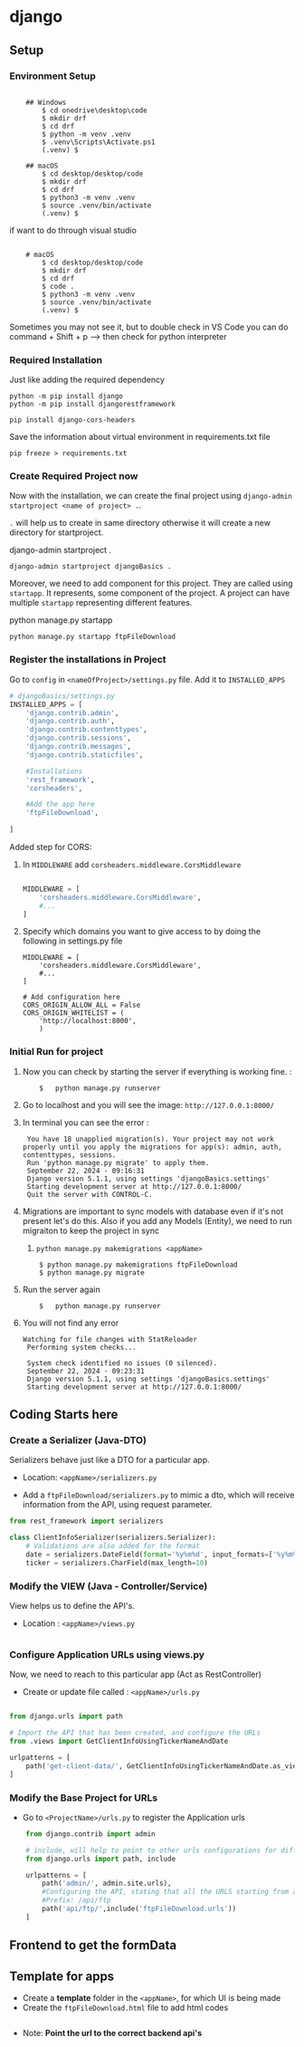 # django

## Setup 


### Environment Setup

```

    ## Windows
        $ cd onedrive\desktop\code
        $ mkdir drf
        $ cd drf
        $ python -m venv .venv
        $ .venv\Scripts\Activate.ps1
        (.venv) $ 
```

```
    ## macOS
        $ cd desktop/desktop/code
        $ mkdir drf
        $ cd drf
        $ python3 -m venv .venv
        $ source .venv/bin/activate
        (.venv) $
``` 

if want to do through visual studio 

```

    # macOS
        $ cd desktop/desktop/code
        $ mkdir drf
        $ cd drf
        $ code .
        $ python3 -m venv .venv
        $ source .venv/bin/activate
        (.venv) $ 
```

Sometimes you may not see it, but to double check in VS Code you can do command + Shift + p --> then check for python interpreter

### Required Installation 

Just like adding the required dependency

```
python -m pip install django
python -m pip install djangorestframework

pip install django-cors-headers 
```

Save the information about virtual environment in requirements.txt file 

```
pip freeze > requirements.txt
```

### Create Required Project now

Now with the installation, we can create the final project using `django-admin startproject <name of project> .`.

`.` will help us to create in same directory otherwise it will create a new directory for startproject. 

django-admin startproject <name of project> .
```
django-admin startproject djangoBasics . 
```

Moreover, we need to add component for this project. They are called using `startapp`. It represents, some component of the project. A project can have multiple `startapp` representing different features. 


python manage.py startapp <name of application>

```
python manage.py startapp ftpFileDownload
```

### Register the installations in Project

Go to `config` in `<nameOfProject>/settings.py` file. Add it to `INSTALLED_APPS`



```python
# djangoBasics/settings.py
INSTALLED_APPS = [
    'django.contrib.admin',
    'django.contrib.auth',
    'django.contrib.contenttypes',
    'django.contrib.sessions',
    'django.contrib.messages',
    'django.contrib.staticfiles',

    #Installations
    'rest_framework',
    'corsheaders',

    #Add the app here
    'ftpFileDownload',
    
]
```

Added step for CORS:
1. In `MIDDLEWARE` add `corsheaders.middleware.CorsMiddleware`

    ```python

    MIDDLEWARE = [
        'corsheaders.middleware.CorsMiddleware',
        #...
    ]
    ```
2. Specify which domains you want to give access to by doing the following in settings.py file

    ```
    MIDDLEWARE = [
        'corsheaders.middleware.CorsMiddleware',
        #...
    ]
    
    # Add configuration here
    CORS_ORIGIN_ALLOW_ALL = False
    CORS_ORIGIN_WHITELIST = (
        'http://localhost:8000',
        ) 
    ```

### Initial Run for project

1. Now you can check by starting the server if everything is working fine. : 

    ```
        $   python manage.py runserver
    ```
2. Go to localhost and you will see the image: `http://127.0.0.1:8000/`
3. In terminal you can see the error :
   ```
    You have 18 unapplied migration(s). Your project may not work properly until you apply the migrations for app(s): admin, auth, contenttypes, sessions.
    Run 'python manage.py migrate' to apply them.
    September 22, 2024 - 09:16:31
    Django version 5.1.1, using settings 'djangoBasics.settings'
    Starting development server at http://127.0.0.1:8000/
    Quit the server with CONTROL-C.
   ```
4. Migrations are important to sync models with database even if it's not present let's do this. Also if you add any Models (Entity), we need to run migraiton to keep the project in sync
   1. `python manage.py makemigrations <appName>`
   
    ```
        $ python manage.py makemigrations ftpFileDownload 
        $ python manage.py migrate
    ```
5. Run the server again 
    ```
        $   python manage.py runserver
    ```
6. You will not find any error
   ```
   Watching for file changes with StatReloader
    Performing system checks...

    System check identified no issues (0 silenced).
    September 22, 2024 - 09:23:31
    Django version 5.1.1, using settings 'djangoBasics.settings'
    Starting development server at http://127.0.0.1:8000/
   ```

## Coding Starts here


### Create a Serializer (Java-DTO)

Serializers behave just like a DTO for a particular app.
- Location: `<appName>/serializers.py`

- Add a  `ftpFileDownload/serializers.py` to mimic a dto, which will receive information from the API, using request parameter. 

```python
from rest_framework import serializers

class ClientInfoSerializer(serializers.Serializer):
    # Validations are also added for the format
    date = serializers.DateField(format='%y%m%d', input_formats=['%y%m%d'])
    ticker = serializers.CharField(max_length=10)

```


### Modify the VIEW (Java - Controller/Service)

View helps us to define the API's.
- Location : `<appName>/views.py`

```

```
### Configure Application URLs using views.py

Now, we need to reach to this particular app (Act as RestController)

- Create or update file called : `<appName>/urls.py`

```python

from django.urls import path

# Import the API that has been created, and configure the URLs
from .views import GetClientInfoUsingTickerNameAndDate

urlpatterns = [
    path('get-client-data/', GetClientInfoUsingTickerNameAndDate.as_view(), name='get-client-data'),
]
```

### Modify the Base Project for URLs

- Go to `<ProjectName>/urls.py` to register the Application urls

```python
    from django.contrib import admin

    # include, will help to point to other urls configurations for different pages
    from django.urls import path, include

    urlpatterns = [
        path('admin/', admin.site.urls),
        #Configuring the API, stating that all the URLS starting from api/ftp will be redirected to ftpFileDownload.urls
        #Prefix: /api/ftp
        path('api/ftp/',include('ftpFileDownload.urls'))
    ]

```

## Frontend to get the formData

## Template for apps

- Create a **template** folder in the `<appName>`, for which UI is being made
- Create the `ftpFileDownload.html` file to add html codes

```html

```

 - Note: **Point the url to the correct backend api's**
